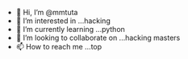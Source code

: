 - 👋 Hi, I’m @mmtuta
- 👀 I’m interested in ...hacking
- 🌱 I’m currently learning ...python
- 💞️ I’m looking to collaborate on ...hacking masters
- 📫 How to reach me ...top

<!---
mmtuta/mmtuta is a ✨ special ✨ repository because its `README.md` (this file) appears on your GitHub profile.
You can click the Preview link to take a look at your changes.
--->
